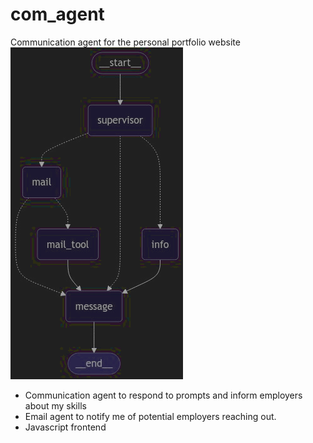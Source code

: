 # com_agent
Communication agent for the personal portfolio website
![img.png](img.png)
- Communication agent to respond to prompts and inform employers about my skills
- Email agent to notify me of potential employers reaching out.
- Javascript frontend